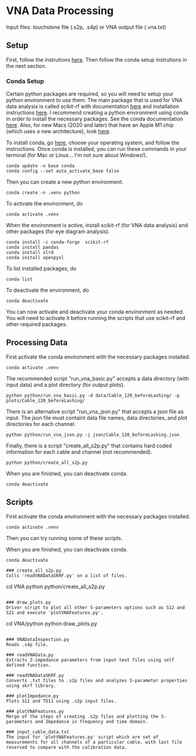 # VNA Data Processing

Input files: touchstone file (.s2p, .s4p) or VNA output file (.vna.txt)

## Setup

First, follow the instrutions [here](https://github.com/ku-cms/eLink_Instrumentation).
Then follow the conda setup instrutions in the next section.

### Conda Setup

Certain python packages are required, so you will need to setup your python environment to use them.
The main package that is used for VNA data analysis is called scikit-rf with documentation [here](https://scikit-rf.readthedocs.io/en/latest/index.html) and installation instructions [here](https://scikit-rf.readthedocs.io/en/latest/tutorials/Installation.html).
I recommend creating a python environment using conda in order to install the necessary packages.
See the conda documentation [here](https://conda.io/projects/conda/en/latest/user-guide/getting-started.html).
Also, for new Macs (2020 and later) that have an Apple M1 chip (which uses a new architecture), look [here](https://www.jimbobbennett.io/installing-scikit-learn-on-an-apple-m1/).

To install conda, go [here](https://docs.conda.io/projects/continuumio-conda/en/latest/user-guide/install/index.html), choose your operating system, and follow the instructions.
Once conda is installed, you can run these commands in your terminal (for Mac or Linux... I'm not sure about Windows!).
```
conda update -n base conda
conda config --set auto_activate_base false
```
Then you can create a new python environment.
```
conda create -n .venv python
```
To activate the environment, do
```
conda activate .venv
```
When the environment is active, install scikit-rf (for VNA data analysis) and other packages (for eye diagram analysis).
```
conda install -c conda-forge  scikit-rf
conda install pandas
conda install xlrd
conda install openpyxl
```
To list installed packages, do
```
conda list
```
To deactivate the environment, do
```
conda deactivate
```
You can now activate and deactivate your conda environment as needed.
You will need to activate it before running the scripts that use scikit-rf and other required packages.

## Processing Data

First activate the conda environment with the necessary packages installed.
```
conda activate .venv
```

The recommended script "run_vna_basic.py" accepts a data directory (with input data) and a plot directory (for output plots).
```
python python/run_vna_basic.py -d data/Cable_120_beforeLashing/ -p plots/Cable_120_beforeLashing/
```

There is an alternative script "run_vna_json.py" that accepts a json file as input.
The json file must containt data file names, data directories, and plot directories for each channel.
```
python python/run_vna_json.py -j json/Cable_120_beforeLashing.json
```

Finally, there is a script "create_all_s2p.py" that contains hard coded information for each cable and channel (not recommended).
```
python python/create_all_s2p.py
```

When you are finished, you can deactivate conda.
```
conda deactivate
```

## Scripts

First activate the conda environment with the necessary packages installed.
```
conda activate .venv
```

Then you can try running some of these scripts.

When you are finished, you can deactivate conda.
```
conda deactivate

### create_all_s2p.py
Calls 'readVNADataSKRF.py' on a list of files.
```
cd VNA
python python/create_all_s2p.py
```

### draw_plots.py 
Driver script to plot all other S-parameters options such as S12 and S21 and execute 'plotVNAFeatures.py'. 
```
cd VNA/python
python draw_plots.py
```

### VNADataInspection.py
Reads .s4p file.

### readVNAData.py
Extracts Z-impedance parameters from input text files using self defined function.

### readVNADataSKRF.py
Converts .txt files to .s2p files and analyzes S-parameter properties using skrf library.

### plotImpedance.py
Plots S11 and TD11 using .s2p input files.

### plotVNAFeatures.py
Merge of the steps of creating .s2p files and plotting the S-parameters and Impedance in frequency and time domain.

### input_cable_data.txt
The input for 'plotVNAFeatures.py' script which are set of measurements for all channels of a particular cable, with last file reserved to compare with the calibration data. 

